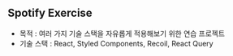 ## Spotify Exercise

- 목적 : 여러 가지 기술 스택을 자유롭게 적용해보기 위한 연습 프로젝트
- 기술 스택 : React, Styled Components, Recoil, React Query
